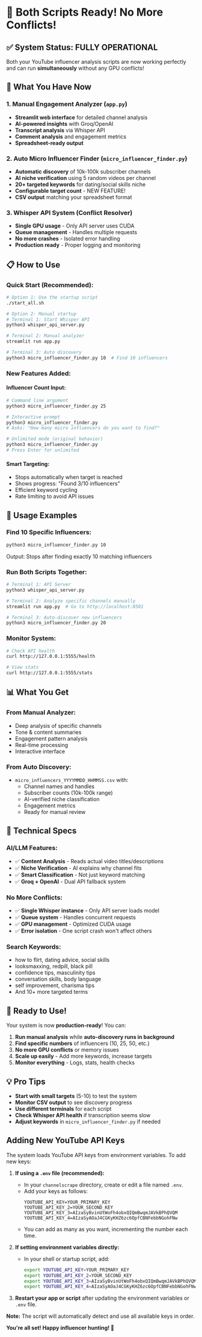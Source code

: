 # 🎉 Both Scripts Ready! No More Conflicts!

## ✅ **System Status: FULLY OPERATIONAL**

Both your YouTube influencer analysis scripts are now working perfectly and can run **simultaneously** without any GPU conflicts!

## 🚀 **What You Have Now**

### **1. Manual Engagement Analyzer** (`app.py`)
- **Streamlit web interface** for detailed channel analysis
- **AI-powered insights** with Groq/OpenAI
- **Transcript analysis** via Whisper API
- **Comment analysis** and engagement metrics
- **Spreadsheet-ready output**

### **2. Auto Micro Influencer Finder** (`micro_influencer_finder.py`)
- **Automatic discovery** of 10k-100k subscriber channels
- **AI niche verification** using 5 random videos per channel
- **20+ targeted keywords** for dating/social skills niche
- **Configurable target count** - NEW FEATURE!
- **CSV output** matching your spreadsheet format

### **3. Whisper API System** (Conflict Resolver)
- **Single GPU usage** - Only API server uses CUDA
- **Queue management** - Handles multiple requests
- **No more crashes** - Isolated error handling
- **Production ready** - Proper logging and monitoring

## 📋 **How to Use**

### **Quick Start (Recommended):**
```bash
# Option 1: Use the startup script
./start_all.sh

# Option 2: Manual startup
# Terminal 1: Start Whisper API
python3 whisper_api_server.py

# Terminal 2: Manual analyzer  
streamlit run app.py

# Terminal 3: Auto discovery
python3 micro_influencer_finder.py 10  # Find 10 influencers
```

### **New Features Added:**

#### **Influencer Count Input:**
```bash
# Command line argument
python3 micro_influencer_finder.py 25

# Interactive prompt
python3 micro_influencer_finder.py
# Asks: "How many micro influencers do you want to find?"

# Unlimited mode (original behavior)
python3 micro_influencer_finder.py
# Press Enter for unlimited
```

#### **Smart Targeting:**
- Stops automatically when target is reached
- Shows progress: "Found 3/10 influencers"
- Efficient keyword cycling
- Rate limiting to avoid API issues

## 🎯 **Usage Examples**

### **Find 10 Specific Influencers:**
```bash
python3 micro_influencer_finder.py 10
```
Output: Stops after finding exactly 10 matching influencers

### **Run Both Scripts Together:**
```bash
# Terminal 1: API Server
python3 whisper_api_server.py

# Terminal 2: Analyze specific channels manually
streamlit run app.py  # Go to http://localhost:8501

# Terminal 3: Auto-discover new influencers  
python3 micro_influencer_finder.py 20
```

### **Monitor System:**
```bash
# Check API health
curl http://127.0.0.1:5555/health

# View stats
curl http://127.0.0.1:5555/stats
```

## 📊 **What You Get**

### **From Manual Analyzer:**
- Deep analysis of specific channels
- Tone & content summaries
- Engagement pattern analysis
- Real-time processing
- Interactive interface

### **From Auto Discovery:**
- `micro_influencers_YYYYMMDD_HHMMSS.csv` with:
  - Channel names and handles
  - Subscriber counts (10k-100k range)
  - AI-verified niche classification
  - Engagement metrics
  - Ready for manual review

## 🔧 **Technical Specs**

### **AI/LLM Features:**
- ✅ **Content Analysis** - Reads actual video titles/descriptions
- ✅ **Niche Verification** - AI explains why channel fits
- ✅ **Smart Classification** - Not just keyword matching
- ✅ **Groq + OpenAI** - Dual API fallback system

### **No More Conflicts:**
- ✅ **Single Whisper instance** - Only API server loads model
- ✅ **Queue system** - Handles concurrent requests
- ✅ **GPU management** - Optimized CUDA usage
- ✅ **Error isolation** - One script crash won't affect others

### **Search Keywords:**
- how to flirt, dating advice, social skills
- looksmaxxing, redpill, black pill  
- confidence tips, masculinity tips
- conversation skills, body language
- self improvement, charisma tips
- And 10+ more targeted terms

## 🎉 **Ready to Use!**

Your system is now **production-ready**! You can:

1. **Run manual analysis** while **auto-discovery runs in background**
2. **Find specific numbers** of influencers (10, 25, 50, etc.)
3. **No more GPU conflicts** or memory issues
4. **Scale up easily** - Add more keywords, increase targets
5. **Monitor everything** - Logs, stats, health checks

## 💡 **Pro Tips**

- **Start with small targets** (5-10) to test the system
- **Monitor CSV output** to see discovery progress  
- **Use different terminals** for each script
- **Check Whisper API health** if transcription seems slow
- **Adjust keywords** in `micro_influencer_finder.py` if needed

## Adding New YouTube API Keys

The system loads YouTube API keys from environment variables. To add new keys:

1. **If using a `.env` file (recommended):**
   - In your `channelscrape` directory, create or edit a file named `.env`.
   - Add your keys as follows:
     ```
     YOUTUBE_API_KEY=YOUR_PRIMARY_KEY
     YOUTUBE_API_KEY_2=YOUR_SECOND_KEY
     YOUTUBE_API_KEY_3=AIzaSyBvinUtWoFh4obxQIQmBwqmJAVkBPhQVQM
     YOUTUBE_API_KEY_4=AIzaSyAOaJ4CGKyKHZ6zc6OpfCBNFebbNGohFNw
     ```
   - You can add as many as you want, incrementing the number each time.

2. **If setting environment variables directly:**
   - In your shell or startup script, add:
     ```bash
     export YOUTUBE_API_KEY=YOUR_PRIMARY_KEY
     export YOUTUBE_API_KEY_2=YOUR_SECOND_KEY
     export YOUTUBE_API_KEY_3=AIzaSyBvinUtWoFh4obxQIQmBwqmJAVkBPhQVQM
     export YOUTUBE_API_KEY_4=AIzaSyAOaJ4CGKyKHZ6zc6OpfCBNFebbNGohFNw
     ```

3. **Restart your app or script** after updating the environment variables or `.env` file.

**Note:** The script will automatically detect and use all available keys in order.

**You're all set! Happy influencer hunting! 🎯** 